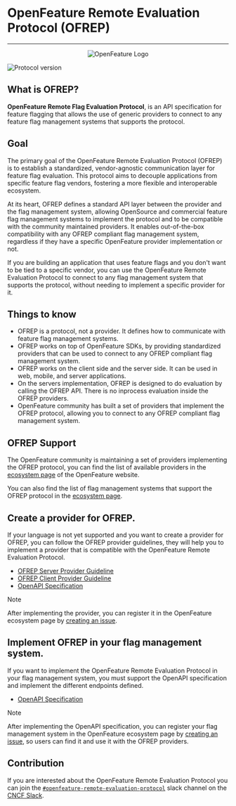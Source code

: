 # OpenFeature Remote Evaluation Protocol (OFREP)

---

<p align="center">
  <picture>
    <source media="(prefers-color-scheme: dark)" srcset="https://raw.githubusercontent.com/open-feature/community/0e23508c163a6a1ac8c0ced3e4bd78faafe627c7/assets/logo/horizontal/white/openfeature-horizontal-white.svg" />
    <img align="center" alt="OpenFeature Logo" src="https://raw.githubusercontent.com/open-feature/community/0e23508c163a6a1ac8c0ced3e4bd78faafe627c7/assets/logo/horizontal/black/openfeature-horizontal-black.svg" />
  </picture>
</p>

![Protocol version](https://img.shields.io/github/v/release/openfeature/protocol)

## What is OFREP?
**OpenFeature Remote Flag Evaluation Protocol**, is an API specification for feature flagging that allows the use of generic providers to connect to any feature flag management systems that supports the protocol.

## Goal
The primary goal of the OpenFeature Remote Evaluation Protocol (OFREP) is to establish a standardized, vendor-agnostic communication layer for feature flag evaluation. This protocol aims to decouple applications from specific feature flag vendors, fostering a more flexible and interoperable ecosystem.

At its heart, OFREP defines a standard API layer between the provider and the flag management system, allowing OpenSource and commercial feature flag management systems to implement the protocol and to be compatible with the community maintained providers. It enables out-of-the-box compatibility with any OFREP compliant flag management system, regardless if they have a specific OpenFeature provider implementation or not.

If you are building an application that uses feature flags and you don't want to be tied to a specific vendor, you can use the OpenFeature Remote Evaluation Protocol to connect to any flag management system that supports the protocol, without needing to implement a specific provider for it.

## Things to know
- OFREP is a protocol, not a provider. It defines how to communicate with feature flag management systems.
- OFREP works on top of OpenFeature SDKs, by providing standardized providers that can be used to connect to any OFREP compliant flag management system.
- OFREP works on the client side and the server side. It can be used in web, mobile, and server applications.
- On the servers implementation, OFREP is designed to do evaluation by calling the OFREP API. There is no inprocess evaluation inside the OFREP providers.
- OpenFeature community has built a set of providers that implement the OFREP protocol, allowing you to connect to any OFREP compliant flag management system.

## OFREP Support
The OpenFeature community is maintaining a set of providers implementing the OFREP protocol, you can find the list of available providers in the [ecosystem page](https://openfeature.dev/ecosystem/?instant_search%5BrefinementList%5D%5Bvendor%5D%5B0%5D=OFREP) of the OpenFeature website.

You can also find the list of flag management systems that support the OFREP protocol in the [ecosystem page](https://openfeature.dev/ecosystem/?instant_search%5BrefinementList%5D%5Btype%5D%5B0%5D=OFREP%20API).


## Create a provider for OFREP.
If your language is not yet supported and you want to create a provider for OFREP, you can follow the OFREP provider guidelines, they will help you to implement a provider that is compatible with the OpenFeature Remote Evaluation Protocol.

- [OFREP Server Provider Guideline](./guideline/dynamic-context-provider.md)
- [OFREP Client Provider Guideline](./guideline/static-context-provider.md)
- [OpenAPI Specification](./service/openapi.yaml)

> [!NOTE]
> After implementing the provider, you can register it in the OpenFeature ecosystem page by [creating an issue](https://github.com/open-feature/openfeature.dev/issues).

## Implement OFREP in your flag management system.

If you want to implement the OpenFeature Remote Evaluation Protocol in your flag management system, you must support the OpenAPI specification and implement the different endpoints defined.

- [OpenAPI Specification](./service/openapi.yaml)

> [!NOTE]
> After implementing the OpenAPI specification, you can register your flag management system in the OpenFeature ecosystem page by [creating an issue](https://github.com/open-feature/openfeature.dev/issues), so users can find it and use it with the OFREP providers.

## Contribution
If you are interested about the OpenFeature Remote Evaluation Protocol you can join the [`#openfeature-remote-evaluation-protocol`](https://cloud-native.slack.com/archives/C066A48LK35) slack channel on the [CNCF Slack](https://communityinviter.com/apps/cloud-native/cncf).
